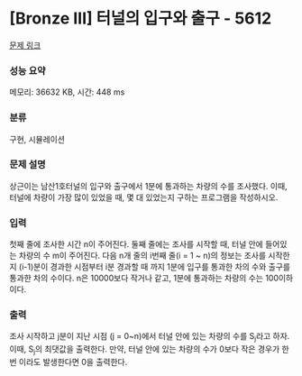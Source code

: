 # [Bronze III] 터널의 입구와 출구 - 5612 

[문제 링크](https://www.acmicpc.net/problem/5612) 

### 성능 요약

메모리: 36632 KB, 시간: 448 ms

### 분류

구현, 시뮬레이션

### 문제 설명

<p>상근이는 남산1호터널의 입구와 출구에서 1분에 통과하는 차량의 수를 조사했다. 이때, 터널에 차량이 가장 많이 있었을 때, 몇 대 있었는지 구하는 프로그램을 작성하시오.</p>

### 입력 

 <p>첫째 줄에 조사한 시간 n이 주어진다. 둘째 줄에는 조사를 시작할 때, 터널 안에 들어있는 차량의 수 m이 주어진다. 다음 n개 줄의 i번째 줄(i = 1 ~ n)의 정보는 조사를 시작한지 (i-1)분이 경과한 시점부터 i분 경과할 때 까지 1분에 입구를 통과한 차의 수와 출구를 통과한 차의 수이다. n은 10000보다 작거나 같고, 1분에 통과하는 차량의 수는 100이하이다.</p>

### 출력 

 <p>조사 시작하고 j분이 지난 시점 (j = 0~n)에서 터널 안에 있는 차량의 수를 S<sub>j</sub>라고 하자. 이때, S<sub>j</sub>의 최댓값을 출력한다. 만약, 터널 안에 있는 차량의 수가 0보다 작은 경우가 한 번 이라도 발생한다면 0을 출력한다.</p>


